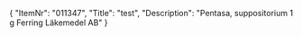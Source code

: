 {
  "ItemNr": "011347",
  "Title": "test",
  "Description": "Pentasa, suppositorium 1 g Ferring Läkemedel AB"
}
